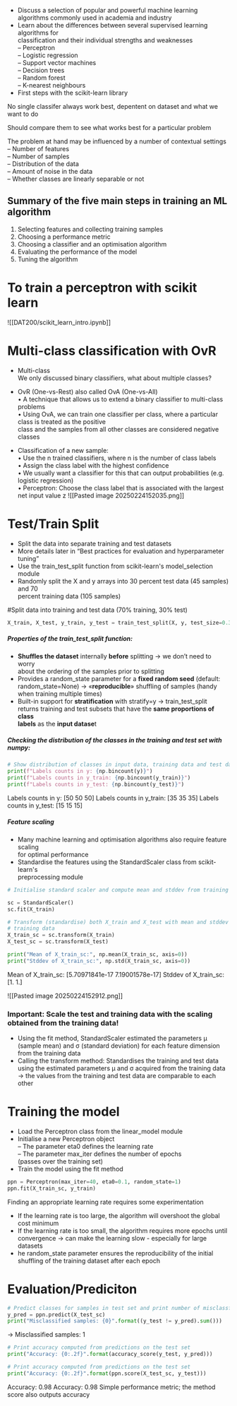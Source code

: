 - Discuss a selection of popular and powerful machine learning algorithms commonly  used in academia and industry  
-  Learn about the differences between several supervised learning algorithms for  
classification and their individual strengths and weaknesses  
	– Perceptron  
	– Logistic regression  
	– Support vector machines  
	– Decision trees  
	– Random forest  
	– K-nearest neighbours  
-  First steps with the scikit-learn library


No single classifer always work best,
depentent on dataset and what we want to do

Should compare them to see what works best for a particular problem

The problem at hand may be influenced by a number of contextual settings  
	– Number of features  
	– Number of samples  
	– Distribution of the data  
	– Amount of noise in the data  
	– Whether classes are linearly separable or not

## Summary of the five main steps in training an ML algorithm  
1. Selecting features and collecting training samples  
2. Choosing a performance metric  
3. Choosing a classifier and an optimisation algorithm  
4. Evaluating the performance of the model  
5. Tuning the algorithm


# To train a perceptron with scikit learn
![[DAT200/scikit_learn_intro.ipynb]]


# Multi-class classification with OvR
- Multi-class  
	We only discussed binary classifiers, what about multiple classes?  
	
- OvR (One-vs-Rest) also called OvA (One-vs-All)  
	• A technique that allows us to extend a binary classifier to multi-class problems  
	• Using OvA, we can train one classifier per class, where a particular class is treated as the positive  
	class and the samples from all other classes are considered negative classes  

- Classification of a new sample:  
	• Use the n trained classifiers, where n is the number of class labels  
	• Assign the class label with the highest confidence  
	• We usually want a classifier for this that can output probabilities (e.g. logistic regression)  
	• Perceptron: Choose the class label that is associated with the largest net input value z
![[Pasted image 20250224152035.png]]


# Test/Train Split
- Split the data into separate training and test datasets  
- More details later in “Best practices for evaluation and hyperparameter tuning”  
- Use the train_test_split function from scikit-learn's model_selection  
module  
- Randomly split the X and y arrays into 30 percent test data (45 samples) and 70  
percent training data (105 samples)

#Split data into training and test data (70% training, 30% test)
```python
X_train, X_test, y_train, y_test = train_test_split(X, y, test_size=0.3, random_state=1, stratify=y)
```
##### Properties of the train_test_split function:  
- **Shuffles the dataset** internally **before** splitting → we don’t need to worry  
about the ordering of the samples prior to splitting  
-  Provides a random_state parameter for a **fixed random seed** (default:  
random_state=None) → «**reproducible**» shuffling of samples (handy  
when training multiple times)  
- Built-in support for **stratification** with stratify=y → train_test_split  
returns training and test subsets that have the **same proportions of class**  
**labels** as the **input datase**t


##### Checking the distribution of the classes in the training and test set with numpy:
```python
# Show distribution of classes in input data, training data and test data
print(f"Labels counts in y: {np.bincount(y)}")
print(f"Labels counts in y_train: {np.bincount(y_train)}")
print(f"Labels counts in y_test: {np.bincount(y_test)}")
```
Labels counts in y: [50 50 50] Labels counts in y_train: [35 35 35] Labels counts in y_test: [15 15 15]

##### Feature scaling
- Many machine learning and optimisation algorithms also require feature scaling  
for optimal performance  
- Standardise the features using the StandardScaler class from scikit-learn's  
preprocessing module
```python
# Initialise standard scaler and compute mean and stddev from training data

sc = StandardScaler()
sc.fit(X_train)

# Transform (standardise) both X_train and X_test with mean and stddev from
# training data
X_train_sc = sc.transform(X_train)
X_test_sc = sc.transform(X_test)

print("Mean of X_train_sc:", np.mean(X_train_sc, axis=0))
print("Stddev of X_train_sc:", np.std(X_train_sc, axis=0))
```
Mean of X_train_sc: [5.70971841e-17 7.19001578e-17] Stddev of X_train_sc: [1. 1.]

![[Pasted image 20250224152912.png]]

### Important: Scale the test and training data with the scaling obtained from the training data!  
- Using the fit method, StandardScaler estimated the parameters μ (sample mean) and σ  (standard deviation) for each feature dimension from the training data  
-  Calling the transform method: Standardises the training and test data using the estimated  parameters μ and σ acquired from the training data → the values from the training and test  data are comparable to each other



# Training the model

- Load the Perceptron class from the linear_model module  
- Initialise a new Perceptron object  
	– The parameter eta0 defines the learning rate  
	– The parameter max_iter defines the number of epochs  
	(passes over the training set)  
- Train the model using the fit method
```python
ppn = Perceptron(max_iter=40, eta0=0.1, random_state=1)
ppn.fit(X_train_sc, y_train)
```
Finding an appropriate learning rate requires some experimentation  
- If the learning rate is too large, the algorithm will overshoot the global cost minimum  
- If the learning rate is too small, the algorithm requires more epochs until  convergence → can make the learning slow - especially for large datasets  
- he random_state parameter ensures the reproducibility of the initial shuffling of  the training dataset after each epoch

# Evaluation/Prediciton
```python
# Predict classes for samples in test set and print number of misclassfications
y_pred = ppn.predict(X_test_sc)
print("Misclassified samples: {0}".format((y_test != y_pred).sum()))
```
-> Misclassified samples: 1

```python
# Print accuracy computed from predictions on the test set
print("Accuracy: {0:.2f}".format(accuracy_score(y_test, y_pred)))

# Print accuracy computed from predictions on the test set
print("Accuracy: {0:.2f}".format(ppn.score(X_test_sc, y_test)))
```
Accuracy: 0.98 Accuracy: 0.98
 Simple performance metric; the method score also outputs accuracy


```python
```
